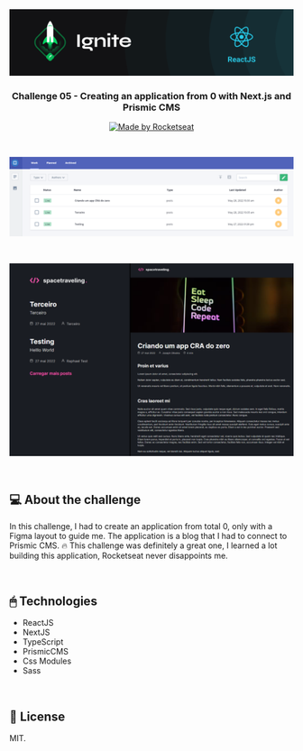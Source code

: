 <img src=".github/ignite-reactjs-photo.png" alt="Ignite" >

<h3 align="center">
  Challenge 05 - Creating an application from 0 with Next.js and Prismic CMS
</h3>

<p align="center">
  <a href="https://rocketseat.com.br">
    <img alt="Made by Rocketseat" src="https://img.shields.io/badge/made%20by-Rocketseat-%2306b656?style=flat-square">
  </a>
</p>

</br>

<p align="center">
  <img src=".github/prismicCMS.PNG" alt="Prismic CMS">
</p>

</br>

<p align="center">
  <img src=".github/blog.png" alt="Spacetravelling blog">
</p>

</br>

## 💻 About the challenge

In this challenge, I had to create an application from total 0, only with a Figma layout to guide me. The application is a blog that I had to connect to Prismic CMS. 🔥
This challenge was definitely a great one, I learned a lot building this application, Rocketseat never disappoints me.

</br>

## 🖱 Technologies

- ReactJS
- NextJS
- TypeScript
- PrismicCMS
- Css Modules
- Sass

</br>

## 📰 License

MIT. 

